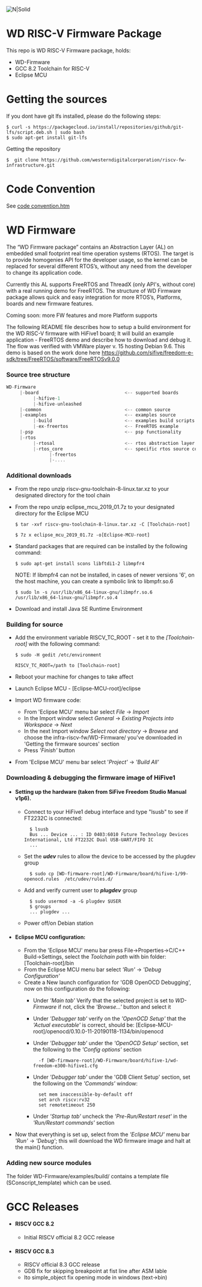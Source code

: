 [comment]: [![N|Solid](https://content.riscv.org/wp-content/uploads/2018/09/unnamed.png)](https://nodesource.com/products/nsolid)

![N|Solid](http://riscv.net/wp-content/uploads/2015/01/riscv-logo-retina.png)

# WD RISC-V Firmware Package 
This repo is WD RISC-V Firmware package, holds:

  - WD-Firmware
  - GCC 8.2 Toolchain for RISC-V
  - Eclipse MCU


# Getting the sources
  If you dont have git lfs installed, please do the following steps:
  
    $ curl -s https://packagecloud.io/install/repositories/github/git-lfs/script.deb.sh | sudo bash
    $ sudo apt-get install git-lfs
  
  Getting the repository 
    
    $  git clone https://github.com/westerndigitalcorporation/riscv-fw-infrastructure.git
  
[comment]:  [] (This repository uses submodules..... )
  
[comment]:  [] ($ git clone --recursiv https://bitbucket.wdc.com/scm/ctoriscvfwinfra/infra-riscv-fw.git)

# Code Convention 
See [code convention.htm](https://bitbucket.wdc.com/projects/CTORISCVFWINFRA/repos/infra-riscv-fw/browse)

# WD Firmware     
The “WD Firmware package” contains an Abstraction Layer (AL) on embedded small footprint real time operation systems (RTOS). The target is to provide homogenies API for the developer usage, so the kernel can be replaced for several different RTOS’s, without any need from the developer to change its application code.

Currently this AL supports FreeRTOS and ThreadX (only API's, without core) with a real running demo for FreeRTOS. 
The structure of WD Firmware package allows quick and easy integration for more RTOS’s, Platforms, boards and new firmware features. 

Coming soon: more FW features and more Platform supports 

The following README file describes how to setup a build environment for the WD RISC-V firmware with HiFive1 board; It will build an example application - FreeRTOS demo and describe how to download and debug it. The flow was verified with VMWare player v. 15 hosting Debian 9.6. This demo is based on the work done here https://github.com/sifive/freedom-e-sdk/tree/FreeRTOS/software/FreeRTOSv9.0.0

### Source tree structure 
```javascript
WD-Firmware
     |-board                                <-- supported boards
          |-hifive-1                        
          |-hifive-unleashed
     |-common                               <-- common source
     |-examples                             <-- examples source 
          |-build                           <-- examples build scripts
          |-ex-freertos                     <-- FreeRTOS example
     |-psp                                  <-- psp functionality
     |-rtos
          |-rtosal                          <-- rtos abstraction layer
          |-rtos_core                       <-- specific rtos source code
                |-freertos
                |-....
```

### Additional downloads
- From the repo unzip riscv-gnu-toolchain-8-linux.tar.xz to your designated directory for the tool chain
- From the repo unzip eclipse_mcu_2019_01.7z to your designated directory for the Eclipse MCU

      $ tar -xvf riscv-gnu-toolchain-8-linux.tar.xz -C [Toolchain-root]

      $ 7z x eclipse_mcu_2019_01.7z -o[Eclipse-MCU-root]

- Standard packages that are required can be installed by the following command:

      $ sudo apt-get install scons libftdi1-2 libmpfr4
    NOTE: If libmpfr4 can not be installed, in cases of newer versions '6', on the host machine, you can create a symbolic link to libmpfr.so.6
    
      $ sudo ln -s /usr/lib/x86_64-linux-gnu/libmpfr.so.6 /usr/lib/x86_64-linux-gnu/libmpfr.so.4 
- Download and install Java SE Runtime Environment

### Building for source
- Add the environment variable RISCV_TC_ROOT - set it to the *[Toolchain-root]* with the following command:

      $ sudo -H gedit /etc/environment

      RISCV_TC_ROOT=/path to [Toolchain-root]
      
- Reboot your machine for changes to take affect
- Launch Eclipse MCU - [Eclipse-MCU-root]/eclipse
- Import WD firmware code:
	- From 'Eclipse MCU' menu bar select *File* -> *Import*
	- In the Import window select *General* -> *Existing Projects into Workspace* -> *Next*
	- In the next Import window *Select root directory* -> *Browse*  and choose the infra-riscv-fw/WD-Firmware/ you've downloaded in 'Getting the firmware sources' section
	- Press *'Finish'* button
- From 'Eclipse MCU' menu bar select '*Project'* -> *'Build All'*

### Downloading & debugging the firmware image of HiFive1
- #### Setting up the hardware (taken from SiFive Freedom Studio Manual v1p6).
	- Connect to your HiFive1 debug interface and type "lsusb" to see if FT2232C is connected:

            $ lsusb
            Bus ... Device ... : ID 0403:6010 Future Technology Devices International, Ltd FT2232C Dual USB-UART/FIFO IC
            ...
            
	- Set the ___udev___ rules to allow the device to be accessed by the plugdev group

            $ sudo cp [WD-firmware-root]/WD-Firmware/board/hifive-1/99-openocd.rules  /etc/udev/rules.d/
            
	- Add and verify current user to ___plugdev___ group

            $ sudo usermod -a -G plugdev $USER
            $ groups
            ... plugdev ...
	- Power off/on Debian station
    
- #### Eclipse MCU configuration:
	- From the 'Eclipse MCU' menu bar press File->Properties->C/C++ Build->Settings, select the *Toolchain path* with bin folder: [Toolchain-root]/bin
    - From the Eclipse MCU menu bar select *'Run'* -> *'Debug Configuration'*
	- Create a New launch configuration for 'GDB OpenOCD Debugging', now on this configuration do the following:
        - Under *'Main tab'* Verify that the selected project is set to *WD-Firmware* if not, click the *'Browse...'* button and select it
        - Under *'Debugger tab'* verify on the *'OpenOCD Setup'* that the *'Actual executable'* is correct, should be: [Eclipse-MCU-root]/openocd/0.10.0-11-20190118-1134/bin/openocd
	    - Under *'Debugger tab'* under the *'OpenOCD Setup'* section, set the following to the *'Config options'* section 

                -f [WD-firmware-root]/WD-Firmware/board/hifive-1/wd-freedom-e300-hifive1.cfg 
            
	    - Under *'Debugger tab'* under the 'GDB Client Setup' section, set the following on the *'Commands'* window:

                set mem inaccessible-by-default off
                set arch riscv:rv32
                set remotetimeout 250             
            
	    - Under *'Startup tab'* uncheck the *'Pre-Run/Restart reset'* in the *'Run/Restart commands'* section
    
- Now that everything is set up, select from the *'Eclipse MCU'* menu bar *'Run'* -> *'Debug'*; this will download the WD firmware image and halt at the main() function.

### Adding new source modules

The folder WD-Firmware/examples/build/ contains a template file (SConscript_template) which can be used.

# GCC Releases
- #### RISCV GCC 8.2
	- Initial RISCV official 8.2 GCC release
- #### RISCV GCC 8.3
	- RISCV official 8.3 GCC release
	- GDB fix for skipping breakpoint at fist line after ASM lable
	- lto simple_object fix opening mode in windows (text->bin)
